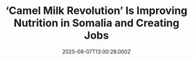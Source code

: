 ---
title: "‘Camel Milk Revolution’ Is Improving Nutrition in Somalia and Creating Jobs"
date: 2025-08-07T13:00:28.000Z
category: Human Kindness
externalLink: "https://www.goodnewsnetwork.org/camel-milk-revolution-is-improving-nutrition-in-somalia-and-creating-jobs/"
image: ""
excerpt: "In an exclusive for AP, Somalia’s camel dairies speak with hope about the future in a country that often has very little to hope about. From outside government meddling and invasions, to regular bombings, insurgencies, famine, and piracy, “Somalia” and “investment” are two words that rarely go hand in hand. But the country and its […] The post ‘Camel Milk…"
---